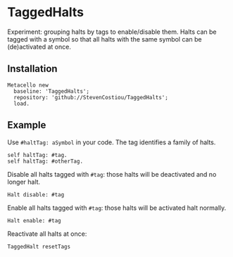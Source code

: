 # TaggedHalts
Experiment: grouping halts by tags to enable/disable them.
Halts can be tagged with a symbol so that all halts with the same symbol can be (de)activated at once.

## Installation
```Smalltalk
Metacello new
  baseline: 'TaggedHalts';
  repository: 'github://StevenCostiou/TaggedHalts';
  load.
 ```
 
## Example
Use `#haltTag: aSymbol` in your code. The tag identifies a family of halts.

```Smalltalk
self haltTag: #tag.
self haltTag: #otherTag.
```

Disable all halts tagged with `#tag`: those halts will be deactivated and no longer halt.
```Smalltalk
Halt disable: #tag
```

Enable all halts tagged with `#tag`: those halts will be activated halt normally.
```Smalltalk
Halt enable: #tag
```

Reactivate all halts at once:
```Smalltalk
TaggedHalt resetTags
```
